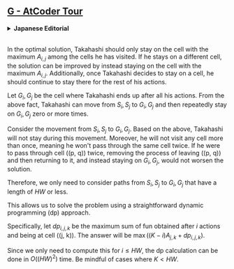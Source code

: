 ## [G - AtCoder Tour](https://atcoder.jp/contests/abc358/tasks/abc358_g)


<details><summary><b>Japanese Editorial</b></summary><br>

最適解において、高橋君は通ったマスの中で $A_{i, j}$ が最大であるマスでのみ現在いるマスに留まる行動を取るとしてよいです（そうでないマスで留まった場合、そのマスに留まらないかわりに通ったマスのうち $A_{i, j}$ が最大であるマスに留まると解が改善します）。また、このことから一度現在いるマスに留まった場合は、それ以降ずっとそのマスに留まるとしてよいことがわかります。

高橋君がすべての行動を終えた後にいるマスを $G_{i}, G_j$ とおきます。上の事実から、高橋君は $S_i, S_j$ から $G_{i}, G_j$ に移動し、$G_{i}, G_j$ に留まることを $0$ 度以上繰り返すとしてよいです。

$S_i, S_j$ から $G_{i}, G_j$ までの移動について考えます。上で示したことから高橋君はこの過程で留まることはありませんが、さらに $2$ 度以上同じマスにいることがないとしてよいこともわかります。これは $(p, q)$ を $2$ 度通るとすると、一度 $(p, q)$ を出て $(p, q)$ に戻る過程を取り除き、そのかわりに $G_{i}, G_j$ で留まるとしても解は悪化しないことから従います。

したがって、$S_i, S_j$ から $G_{i}, G_j$ への経路は長さが $HW$ 以下であるもののみ考えればよいです。

これにより素朴な dp で答えが求められることがわかります。

具体的には、$dp_{i, j, k}$ を $i$ 回の行動で $(j, k)$ にいるときの楽しさの合計の最大値とすればよいです。答えは $\max ((K-i) A_{j, k} + dp_{i, j, k})$ となります。

$i \le HW$ の範囲のみ計算すればよいため、上の dp は時間計算量 $O((HW)^2)$ で計算可能です。$K < HW$ のケースなどに注意してください。


</details><br>

In the optimal solution, Takahashi should only stay on the cell with the maximum $A_{i,j}$ among the cells he has visited. If he stays on a different cell, the solution can be improved by instead staying on the cell with the maximum $A_{i,j}$. Additionally, once Takahashi decides to stay on a cell, he should continue to stay there for the rest of his actions.

Let $G_i, G_j$ be the cell where Takahashi ends up after all his actions. From the above fact, Takahashi can move from $S_i, S_j$ to $G_i, G_j$ and then repeatedly stay on $G_i, G_j$ zero or more times.

Consider the movement from $S_i, S_j$ to $G_i, G_j$. Based on the above, Takahashi will not stay during this movement. Moreover, he will not visit any cell more than once, meaning he won't pass through the same cell twice. If he were to pass through cell \((p, q)\) twice, removing the process of leaving \((p, q)\) and then returning to it, and instead staying on $G_i, G_j$, would not worsen the solution.

Therefore, we only need to consider paths from $S_i, S_j$ to $G_i, G_j$ that have a length of $HW$ or less.

This allows us to solve the problem using a straightforward dynamic programming (dp) approach.

Specifically, let $dp_{i,j,k}$ be the maximum sum of fun obtained after $i$ actions and being at cell \((j, k)\). The answer will be $\max ((K-i) A_{j,k} + dp_{i,j,k})$.

Since we only need to compute this for $i \le HW$, the dp calculation can be done in $O((HW)^2)$ time. Be mindful of cases where $K < HW$.
